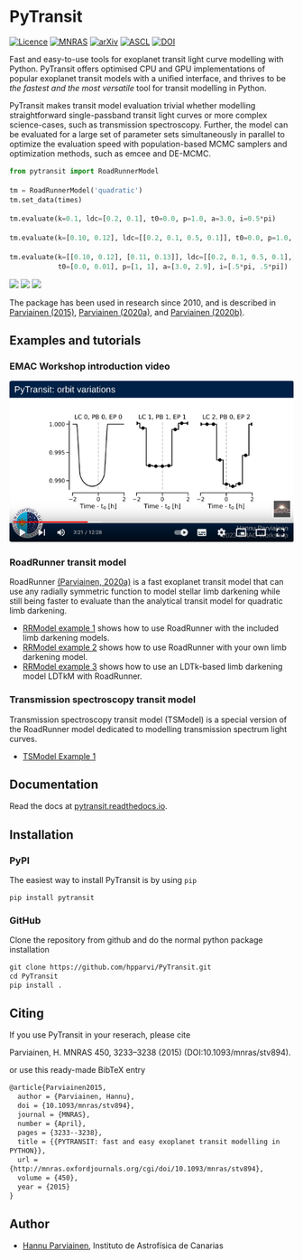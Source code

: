 PyTransit
=========

[![Licence](http://img.shields.io/badge/license-GPLv2-blue.svg?style=flat)](http://www.gnu.org/licenses/gpl-2.0.html)
[![MNRAS](https://img.shields.io/badge/MNRAS-10.1093%2Fmnras%2Fstv894-blue.svg)](http://mnras.oxfordjournals.org/content/450/3/3233)
[![arXiv](http://img.shields.io/badge/arXiv-1504.07433-blue.svg?style=flat)](http://arxiv.org/abs/1504.07433)
[![ASCL](https://img.shields.io/badge/ASCL-A1505.024-blue.svg?style=flat)](http://ascl.net/1505.024)
[![DOI](https://zenodo.org/badge/5871/hpparvi/PyTransit.svg)](https://zenodo.org/badge/latestdoi/5871/hpparvi/PyTransit)

Fast and easy-to-use tools for exoplanet transit light curve modelling with Python. PyTransit offers optimised CPU and 
GPU implementations of popular exoplanet transit models with a unified interface, and thrives to be *the fastest and the 
most versatile* tool for transit modelling in Python. 

PyTransit makes transit model evaluation trivial whether modelling straightforward single-passband transit light curves or
more complex science-cases, such as transmission spectroscopy. Further, the model can be evaluated for a large set of
parameter sets simultaneously in parallel to optimize the evaluation speed with population-based MCMC samplers and 
optimization methods, such as emcee and  DE-MCMC.

```Python
from pytransit import RoadRunnerModel

tm = RoadRunnerModel('quadratic')
tm.set_data(times)

tm.evaluate(k=0.1, ldc=[0.2, 0.1], t0=0.0, p=1.0, a=3.0, i=0.5*pi)

tm.evaluate(k=[0.10, 0.12], ldc=[[0.2, 0.1, 0.5, 0.1]], t0=0.0, p=1.0, a=3.0, i=0.5*pi)

tm.evaluate(k=[[0.10, 0.12], [0.11, 0.13]], ldc=[[0.2, 0.1, 0.5, 0.1],[0.4, 0.2, 0.75, 0.1]],
            t0=[0.0, 0.01], p=[1, 1], a=[3.0, 2.9], i=[.5*pi, .5*pi])
```

![](doc/source/basic_example_1.svg)
![](doc/source/basic_example_2.svg)
![](doc/source/basic_example_3.svg)

The package has been used in research since 2010, and is described in [Parviainen (2015)](http://arxiv.org/abs/1504.07433), 
[Parviainen (2020a)](https://ui.adsabs.harvard.edu/abs/2020MNRAS.499.1633P/abstract),
and [Parviainen (2020b)](https://ui.adsabs.harvard.edu/abs/2020MNRAS.499.3356P/abstract).

  
## Examples and tutorials

### EMAC Workshop introduction video

[![EMAC Workshop PyTransit introduction video](video1.png)](https://youtu.be/bLnxkFNrMDQ?si=OTjr4kUGK1kkhkLC)

### RoadRunner transit model

RoadRunner [(Parviainen, 2020a)](https://ui.adsabs.harvard.edu/abs/2020MNRAS.499.1633P/abstract) is a fast exoplanet transit model that can use any radially symmetric function to model stellar limb darkening 
while still being faster to evaluate than the analytical transit model for quadratic limb darkening.

- [RRModel example 1](https://github.com/hpparvi/PyTransit/blob/master/notebooks/roadrunner/roadrunner_model_example_1.ipynb) 
  shows how to use RoadRunner with the included limb darkening models.
- [RRModel example 2](https://github.com/hpparvi/PyTransit/blob/master/notebooks/roadrunner/roadrunner_model_example_2.ipynb)
  shows how to use RoadRunner with your own limb darkening model.
- [RRModel example 3](https://github.com/hpparvi/PyTransit/blob/master/notebooks/roadrunner/roadrunner_model_example_3.ipynb) 
  shows how to use an LDTk-based limb darkening model LDTkM with RoadRunner.

### Transmission spectroscopy transit model

Transmission spectroscopy transit model (TSModel) is a special version of the RoadRunner model dedicated to modelling 
transmission spectrum light curves. 
 
 - [TSModel Example 1](https://github.com/hpparvi/PyTransit/blob/dev/notebooks/roadrunner/tsmodel_example_1.ipynb)


## Documentation

Read the docs at [pytransit.readthedocs.io](https://pytransit.readthedocs.io).

Installation
------------
### PyPI

The easiest way to install PyTransit is by using `pip`

    pip install pytransit

### GitHub

Clone the repository from github and do the normal python package installation

    git clone https://github.com/hpparvi/PyTransit.git
    cd PyTransit
    pip install .


Citing
------

If you use PyTransit in your reserach, please cite

Parviainen, H. MNRAS 450, 3233–3238 (2015) (DOI:10.1093/mnras/stv894).

or use this ready-made BibTeX entry

    @article{Parviainen2015,
      author = {Parviainen, Hannu},
      doi = {10.1093/mnras/stv894},
      journal = {MNRAS},
      number = {April},
      pages = {3233--3238},
      title = {{PYTRANSIT: fast and easy exoplanet transit modelling in PYTHON}},
      url = {http://mnras.oxfordjournals.org/cgi/doi/10.1093/mnras/stv894},
      volume = {450},
      year = {2015}
    }

Author
------
  - [Hannu Parviainen](mailto:hpparvi@gmail.com), Instituto de Astrofísica de Canarias
